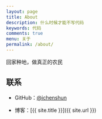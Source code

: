 ```yaml
---
layout: page
title: About
description: 什么时候才能不写代码
keywords: 代码
comments: true
menu: 关于
permalink: /about/
---
```


回家种地，做真正的农民

## 联系

* GitHub：[@ichenshun](https://github.com/ichenshun)

* 博客：[{{ site.title }}]({{ site.url }})

  ​

